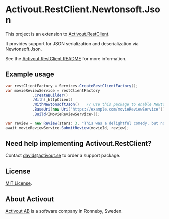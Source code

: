 # Activout.RestClient.Newtonsoft.Json

This project is an extension to [Activout.RestClient](https://www.nuget.org/packages/Activout.RestClient/). 

It provides support for JSON serialization and deserialization via Newtonsoft.Json.

See the [Activout.RestClient README](https://github.com/twogood/Activout.RestClient/tree/main) for more information.

## Example usage

```C#
var restClientFactory = Services.CreateRestClientFactory();
var movieReviewService = restClientFactory
            .CreateBuilder()
            .With(_httpClient)
            .WithNewtonsoftJson()   // Use this package to enable Newtonsoft.Json serialization
            .BaseUri(new Uri("https://example.com/movieReviewService"))
            .Build<IMovieReviewService>();

var review = new Review(stars: 3, "This was a delightful comedy, but not terribly realistic.");
await movieReviewService.SubmitReview(movieId, review);
```

## Need help implementing Activout.RestClient?

Contact [david@activout.se](mailto:david@activout.se) to order a support package.

## License

[MIT License](LICENSE).

## About Activout
[Activout AB](http://activout.se) is a software company in Ronneby, Sweden.
